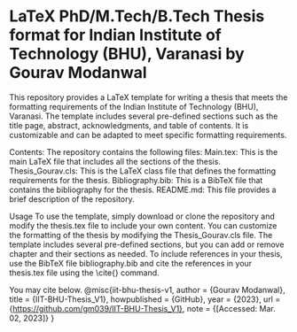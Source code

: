 # LaTeX PhD/M.Tech/B.Tech Thesis format for Indian Institute of Technology (BHU), Varanasi by Gourav Modanwal
 
This repository provides a LaTeX template for writing a thesis that meets the formatting requirements of the Indian Institute of Technology (BHU), Varanasi. The template includes several pre-defined sections such as the title page, abstract, acknowledgments, and table of contents. It is customizable and can be adapted to meet specific formatting requirements.

Contents:
The repository contains the following files:
Main.tex: This is the main LaTeX file that includes all the sections of the thesis.
Thesis_Gourav.cls: This is the LaTeX class file that defines the formatting requirements for the thesis.
Bibliography.bib: This is a BibTeX file that contains the bibliography for the thesis.
README.md: This file provides a brief description of the repository.

Usage
To use the template, simply download or clone the repository and modify the thesis.tex file to include your own content. You can customize the formatting of the thesis by modifying the Thesis_Gourav.cls file. The template includes several pre-defined sections, but you can add or remove chapter and their sections as needed. To include references in your thesis, use the BibTeX file bibliography.bib and cite the references in your thesis.tex file using the \cite{} command.


You may cite below.
@misc{iit-bhu-thesis-v1,
  author = {Gourav Modanwal},
  title = {IIT-BHU-Thesis\_V1},
  howpublished = {GitHub},
  year = {2023},
  url = {https://github.com/gm039/IIT-BHU-Thesis_V1},
  note = {[Accessed: Mar. 02, 2023]}
}
 
